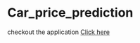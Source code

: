 # Car_price_prediction
checkout the application [Click here](https://car-price-prediction-8a9y.onrender.com/)

